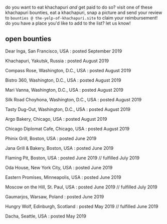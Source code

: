 do you want to eat khachapuri _and_ get paid to do so? visit one of these khachapuri bounties, eat a khachapuri, snap a picture and send your review to `bounties @ the-yelp-of-khachapuri.site` to claim your reimbursement! do you have a place you'd like to add to the list? let us know!

## open bounties

Dear Inga, San Francisco, USA
: posted September 2019

Khachapuri, Yakutsk, Russia
: posted August 2019

Compass Rose, Washington, D.C., USA
: posted August 2019

Bistro 360, Washington, D.C., USA
: posted August 2019

Mari Vanna, Washington, D.C., USA
: posted August 2019

Silk Road Choyhona, Washington, D.C., USA
: posted August 2019

Tasty Dug-Out, Washington, D.C., USA
: posted August 2019

Argo Bakery, Chicago, USA
: posted August 2019

Chicago Diplomat Cafe, Chicago, USA
: posted August 2019

Phinix Grill, Boston, USA
: posted June 2019

Jana Grill & Bakery, Boston, USA
: posted June 2019

<ss>Flaming Pit, Boston, USA</ss>
: posted June 2019 // fulfilled July 2019

Oda House, New York City, USA
: posted June 2019

Eastern Promises, Minneapolis, USA
: posted June 2019

<ss>Moscow on the Hill, St. Paul, USA</ss>
: posted June 2019 // fulfilled July 2019

Gaumarjos, Warsaw, Poland
: posted June 2019

<ss>Hungry Wolf, Edinburgh, Scotland</ss>
: posted May 2019 // fulfilled June 2019

Dacha, Seattle, USA
: posted May 2019